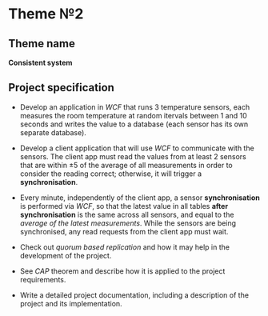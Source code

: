 # Theme &numero;2

## Theme name
<strong>Consistent system</strong>  

## Project specification

* Develop an application in _WCF_ that runs 3 temperature sensors, each measures the room temperature at random itervals between 1 and 10 seconds and writes the value to a database (each sensor has its own separate database).  

* Develop a client application that will use _WCF_ to communicate with the sensors. The client app must read the values from at least 2 sensors that are within &plusmn;5 of the average of all measurements in order to consider the reading correct; otherwise, it will trigger a **synchronisation**.  

* Every minute, independently of the client app, a sensor **synchronisation** is performed via _WCF_, so that the latest value in all tables **after synchronisation** is the same across all sensors, and equal to the _average of the latest measurements_. While the sensors are being synchronised, any read requests from the client app must wait.  

* Check out _quorum based replication_ and how it may help in the development of the project.  

* See _CAP_ theorem and describe how it is applied to the project requirements.  

* Write a detailed project documentation, including a description of the project and its implementation.  